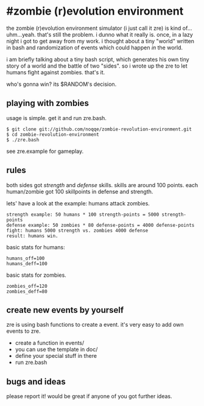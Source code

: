 #zombie (r)evolution environment 
================================

the zombie (r)evolution environment simulator (i just call it zre) is kind of... uhm...yeah. 
that's still the problem. i dunno what it really is. once, in a lazy night i got to 
get away from my work. i thought about a tiny "world" written in bash and randomization of events
which could happen _in_ the world. 

i am briefly talking about a tiny bash script, which generates his own tiny
story of a world and the battle of two "sides". so i wrote up the zre to 
let humans fight against zombies. that's it. 

who's gonna win? its $RANDOM's decision. 

playing with zombies
--------------------

usage is simple. get it and run zre.bash.

    $ git clone git://github.com/noqqe/zombie-revolution-environment.git
    $ cd zombie-revolution-environment
	$ ./zre.bash

see zre.example for gameplay.

rules
-----

both sides got _strength_ and _defense_ skills. 
skills are around 100 points. each human/zombie got 100 skillpoints in
defense and strength. 

lets' have a look at the example: humans attack zombies.

    strength example: 50 humans * 100 strength-points = 5000 strength-points
    defense example: 50 zombies * 80 defense-points = 4000 defense-points
    fight: humans 5000 strength vs. zombies 4000 defense
    result: humans win.

basic stats for humans:

    humans_off=100
    humans_deff=100

basic stats for zombies.

    zombies_off=120
    zombies_deff=80

create new events by yourself
-----------------------------

zre is using bash functions to create a event. it's very easy to
add own events to zre. 

 * create a function in events/ 
 * you can use the template in doc/
 * define your special stuff in there
 * run zre.bash


bugs and ideas
-------------

please report it! would be great if anyone of you got further ideas.


